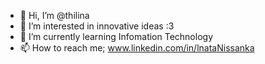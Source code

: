 - 👋 Hi, I’m @thilina
- 👀 I’m interested in innovative ideas :3
- 🌱 I’m currently learning Infomation Technology
- 📫 How to reach me;
     www.linkedin.com/in/lnataNissanka
